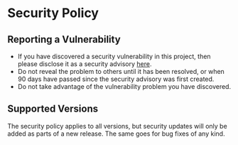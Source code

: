 # Security Policy

## Reporting a Vulnerability

- If you have discovered a security vulnerability in this project, then please disclose it as a security advisory [here](https://github.com/seffradev/drinkbot/security/advisories/new).
- Do not reveal the problem to others until it has been resolved, or when 90 days have passed since the security advisory was first created.
- Do not take advantage of the vulnerability problem you have discovered.

## Supported Versions

The security policy applies to all versions, but security updates will only be added as parts of a new release. The same goes for bug fixes of any kind.
